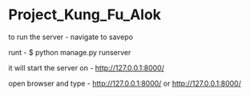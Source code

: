 # Project_Kung_Fu_Alok

to run the server - 
navigate to savepo

runt - 
$ python manage.py runserver

it will start the server on - http://127.0.0.1:8000/

open browser and type - http://127.0.0.1:8000/ or http://127.0.0.1:8000/



